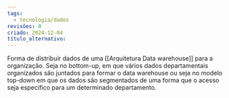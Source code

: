 ```yaml
---
tags:
  - tecnologia/dados
revisões: 0
criado: 2024-12-04
título_alternativo:
---
```

Forma de distribuir dados de uma [[Arquitetura Data warehouse]] para a organização. 
Seja no bottom-up, em que vários dados departamentais organizados são juntados para formar o data warehouse ou seja no modelo top-down em que os dados são segmentados de uma forma que o acesso seja específico para um determinado departamento.